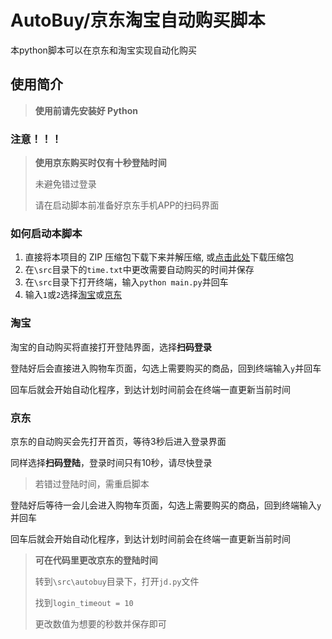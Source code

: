 # AutoBuy/京东淘宝自动购买脚本

本python脚本可以在京东和淘宝实现自动化购买

## 使用简介

> **使用前请先安装好 Python**

### 注意！！！
> **使用京东购买时仅有十秒登陆时间**
> 
> 未避免错过登录
> 
> 请在启动脚本前准备好京东手机APP的扫码界面

### 如何启动本脚本

1. 直接将本项目的 ZIP 压缩包下载下来并解压缩, 或[点击此处](https://github.com/merept/AutoBuy/archive/refs/heads/master.zip)下载压缩包
2. 在`\src`目录下的`time.txt`中更改需要自动购买的时间并保存
3. 在`\src`目录下打开终端，输入`python main.py`并回车
4. 输入`1`或`2`选择[淘宝](#淘宝)或[京东](#京东)

### 淘宝

淘宝的自动购买将直接打开登陆界面，选择**扫码登录**

登陆好后会直接进入购物车页面，勾选上需要购买的商品，回到终端输入`y`并回车

回车后就会开始自动化程序，到达计划时间前会在终端一直更新当前时间

### 京东

京东的自动购买会先打开首页，等待3秒后进入登录界面

同样选择**扫码登陆**，登录时间只有10秒，请尽快登录

> 若错过登陆时间，需重启脚本

登陆好后等待一会儿会进入购物车页面，勾选上需要购买的商品，回到终端输入`y`并回车

回车后就会开始自动化程序，到达计划时间前会在终端一直更新当前时间

> **可在代码里更改京东的登陆时间**
> 
> 转到`\src\autobuy`目录下，打开`jd.py`文件
> 
> 找到`login_timeout = 10`
> 
> 更改数值为想要的秒数并保存即可
